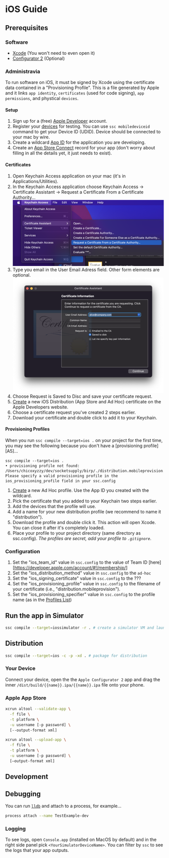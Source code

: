 # iOS Guide

## Prerequisites

### Software

- [Xcode](https://developer.apple.com/xcode/resources/) (You won't need to even open it)
- [Configurator 2](https://apps.apple.com/us/app/apple-configurator-2/id1037126344?mt=12) (Optional)

### Administravia

To run software on iOS, it must be signed by Xcode using the certificate data
contained in a "Provisioning Profile". This is a file generated by Apple and it
links `app identity`, `certificates` (used for code signing), `app permissions`,
and phystical `devices`.

#### Setup

1. Sign up for a (free) [Apple Developer](https://developer.apple.com/) account.
2. Register your [devices][apple-dev-devices-add] for testing. You can use `ssc mobiledeviceid` command
to get your Device ID (UDID). Device should be connected to your mac by wire.
3. Create a wildcard [App ID][apple-dev-appid] for the application you are developing.
4. Create an [App Store Connect][app-store-connect] record for your app (don't worry about
filling in all the details yet, it just needs to exist).

#### Certificates

1. Open Keychain Access application on your mac (it's in Applications/Utilities).
1. In the Keychain Access application choose Keychain Access -> Certificate Assistant -> Request a Certificate From a Certificate Authority...
![](../images/screenshots/prov-prof-1.png)
1. Type you email in the User Email Adress field. Other form elements are optional.
![](../images/screenshots/prov-prof-2.png)
1. Choose Request is Saved to Disc and save your certificate request.
1. [Create][apple-dev-certificates-add] a new iOS Distribution (App Store and Ad Hoc) certificate on the Apple Developers website.
1. Choose a certificate request you've created 2 steps earlier.
1. Download your certificate and double click to add it to your Keychain.

#### Provisioning Profiles

When you run `ssc compile --target=ios .` on your project for the first time, you may see the
following because you don't have a [provisioning profile][A5]...

```
ssc compile --target=ios .
• provisioning profile not found: /Users/chicoxyzzy/dev/socketsupply/birp/./distribution.mobileprovision. Please specify a valid provisioning profile in the ios_provisioning_profile field in your ssc.config
```

1. [Create][apple-dev-profiles-add] a new Ad Hoc profile. Use the App ID you created with the wildcard.
1. Pick the certificate that you added to your Keychain two steps earlier.
1. Add the devices that the profile will use.
1. Add a name for your new distribution profile (we recommend to name it "distribution").
1. Download the profile and double click it. This action will open Xcode. You can close it after it's completely loaded.
1. Place your profile to your project directory (same directory as ssc.config). *The profiles are secret, add your profile to `.gitignore`*.

### Configuration

1. Set the "ios_team_id" value in `ssc.config` to the value of Team ID [here][https://developer.apple.com/account/#!/membership/]
1. Set the "ios_distribution_method" value in `ssc.config` to the `ad-hoc`
1. Set the "ios_signing_certificate" value in `ssc.config` to the ???
1. Set the "ios_provisioning_profile" value in `ssc.config` to the filename of your certificate (i.e., "distribution.mobileprovision").
1. Set the "ios_provisioning_specifier" value in `ssc.config` to the profile name (as in the [Profiles List][apple-dev-profiles-list])

## Run the app in Simulator

```bash
ssc compile --target=iossimulator -r . # create a simulator VM and launch the app in it
```

## Distribution

```bash
ssc compile --target=ios -c -p -xd . # package for distribution
```

### Your Device

Connect your device, open the the `Apple Configurator 2` app and drag
the inner `/dist/build/{{name}}.ipa/{{name}}.ipa` file onto your phone.


### Apple App Store

```bash
xcrun altool --validate-app \
  -f file \
  -t platform \
  -u username [-p password] \
  [--output-format xml]
```

```bash
xcrun altool --upload-app \
  -f file \
  -t platform \
  -u username [-p password] \
  [—output-format xml]
```

## Development

## Debugging

You can run [`lldb`][lldb] and attach to a process, for example...

```bash
process attach --name TestExample-dev
```

### Logging

To see logs, open `Console.app` (installed on MacOS by default) and in the
right side panel pick `<YourSimulatorDeviceName>`. You can filter by `ssc`
to see the logs that your app outputs.

[apple-dev-devices-add]:https://developer.apple.com/account/resources/devices/add
[apple-dev-appid]:https://developer.apple.com/account/resources/identifiers
[app-store-connect]:https://appstoreconnect.apple.com/apps
[apple-dev-profiles-add]:https://developer.apple.com/account/resources/profiles/add
[apple-dev-certificates-add]:https://developer.apple.com/account/resources/certificates/add
[apple-dev-profiles-list]:https://developer.apple.com/account/resources/profiles/list
[lldb]:https://developer.apple.com/library/archive/documentation/IDEs/Conceptual/gdb_to_lldb_transition_guide/document/lldb-terminal-workflow-tutorial.html
